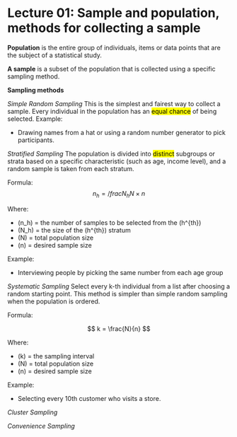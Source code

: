# Lecture 01: Sample and population, methods for collecting a sample

**Population** is the entire group of individuals, items or data points that are the subject of a statistical study.

**A sample** is a subset of the population that is collected using a specific sampling method.

**Sampling methods**

*Simple Random Sampling*
This is the simplest and fairest way to collect a sample. Every individual in the population has an <mark>equal chance</mark> of being selected.
Example: 
+ Drawing names from a hat or using a random number generator to pick participants.

*Stratified Sampling*
The population is divided into <mark>distinct</mark> subgroups or strata based on a specific characteristic (such as age, income level), and a random sample is taken from each stratum.

Formula:
$$
n_h = /frac{N_h}{N} \times n
$$

Where:
- \(n_h\) = the number of samples to be selected from the \(h^{th}\)
- \(N_h\) = the size of the \(h^{th}\) stratum
- \(N\) = total population size
- \(n\) = desired sample size

Example:
+ Interviewing people by picking the same number from each age group

*Systematic Sampling*
Select every k-th individual from a list after choosing a random starting point. This method is simpler than simple random sampling when the population is ordered.

Formula:

$$
k = \frac{N}{n}
$$

Where:
- \(k\) = the sampling interval
- \(N\) = total population size
- \(n\) = desired sample size


Example:
+ Selecting every 10th customer who visits a store.

*Cluster Sampling*

*Convenience Sampling*

